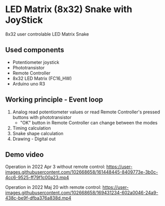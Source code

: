 # LED Matrix (8x32) Snake with JoyStick
8x32 user controlable LED Matrix Snake
## Used components
- Potentiometer joystick
- Phototransistor
- Remote Controller
- 8x32 LED Matrix (FC16_HW)
- Arduino uno R3
## Working principle - Event loop
1. Analog read potentiometer values or read Remote Controller's pressed buttons with phototransistor
    - "OK" button in Remote Controller can change between the modes
3. Timing calculation
4. Snake shape calculation
5. Drawing - Digital out
## Demo video

Operation in 2022 Apr 3 without remote control:
https://user-images.githubusercontent.com/102668658/161448445-8409773e-3b0c-4cc6-9525-ff79f1c00a23.mp4

Operation in 2022 Maj 20 with remote control:
https://user-images.githubusercontent.com/102668658/169431234-602a0046-24a9-438c-be9f-dfba376a838d.mp4
